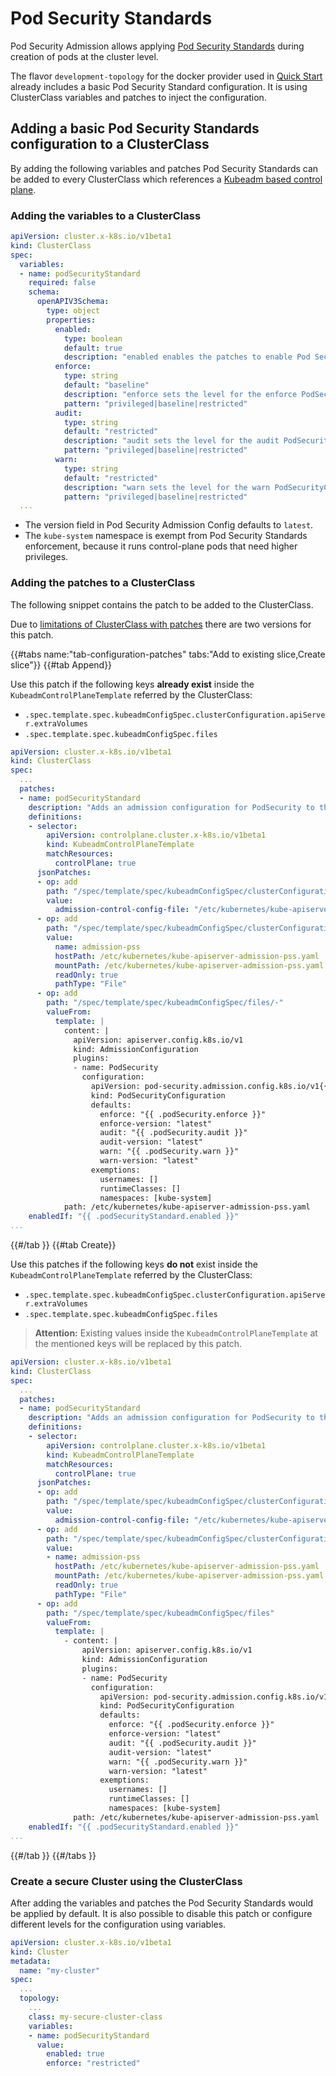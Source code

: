 # Pod Security Standards

Pod Security Admission allows applying [Pod Security Standards] during creation of pods at the cluster level.

The flavor `development-topology` for the docker provider used in [Quick Start](../user/quick-start.md) already includes a basic Pod Security Standard configuration.
It is using ClusterClass variables and patches to inject the configuration.

## Adding a basic Pod Security Standards configuration to a ClusterClass

By adding the following variables and patches Pod Security Standards can be added to every ClusterClass which references a [Kubeadm based control plane](../tasks/control-plane/kubeadm-control-plane.md).

### Adding the variables to a ClusterClass

```yaml
apiVersion: cluster.x-k8s.io/v1beta1
kind: ClusterClass
spec:
  variables:
  - name: podSecurityStandard
    required: false
    schema:
      openAPIV3Schema:
        type: object
        properties: 
          enabled: 
            type: boolean
            default: true
            description: "enabled enables the patches to enable Pod Security Standard via AdmissionConfiguration."
          enforce:
            type: string
            default: "baseline"
            description: "enforce sets the level for the enforce PodSecurityConfiguration mode. One of privileged, baseline, restricted."
            pattern: "privileged|baseline|restricted"
          audit:
            type: string
            default: "restricted"
            description: "audit sets the level for the audit PodSecurityConfiguration mode. One of privileged, baseline, restricted."
            pattern: "privileged|baseline|restricted"
          warn:
            type: string
            default: "restricted"
            description: "warn sets the level for the warn PodSecurityConfiguration mode. One of privileged, baseline, restricted."
            pattern: "privileged|baseline|restricted"
  ...
```

* The version field in Pod Security Admission Config defaults to `latest`.
* The `kube-system` namespace is exempt from Pod Security Standards enforcement, because it runs control-plane pods that need higher privileges.

### Adding the patches to a ClusterClass

The following snippet contains the patch to be added to the ClusterClass.

Due to [limitations of ClusterClass with patches](../tasks/experimental-features/cluster-class/write-clusterclass.md#json-patches-tips--tricks) there are two versions for this patch.

{{#tabs name:"tab-configuration-patches" tabs:"Add to existing slice,Create slice"}}
{{#tab Append}}

Use this patch if the following keys **already exist** inside the `KubeadmControlPlaneTemplate` referred by the ClusterClass:

- `.spec.template.spec.kubeadmConfigSpec.clusterConfiguration.apiServer.extraVolumes`
- `.spec.template.spec.kubeadmConfigSpec.files`

```yaml
apiVersion: cluster.x-k8s.io/v1beta1
kind: ClusterClass
spec:
  ...
  patches:
  - name: podSecurityStandard
    description: "Adds an admission configuration for PodSecurity to the kube-apiserver."
    definitions:
    - selector:
        apiVersion: controlplane.cluster.x-k8s.io/v1beta1
        kind: KubeadmControlPlaneTemplate
        matchResources:
          controlPlane: true
      jsonPatches:
      - op: add
        path: "/spec/template/spec/kubeadmConfigSpec/clusterConfiguration/apiServer/extraArgs"
        value:
          admission-control-config-file: "/etc/kubernetes/kube-apiserver-admission-pss.yaml"
      - op: add
        path: "/spec/template/spec/kubeadmConfigSpec/clusterConfiguration/apiServer/extraVolumes/-"
        value:
          name: admission-pss
          hostPath: /etc/kubernetes/kube-apiserver-admission-pss.yaml
          mountPath: /etc/kubernetes/kube-apiserver-admission-pss.yaml
          readOnly: true
          pathType: "File"
      - op: add
        path: "/spec/template/spec/kubeadmConfigSpec/files/-"
        valueFrom:
          template: |
            content: |
              apiVersion: apiserver.config.k8s.io/v1
              kind: AdmissionConfiguration
              plugins:
              - name: PodSecurity
                configuration:
                  apiVersion: pod-security.admission.config.k8s.io/v1{{ if semverCompare "< v1.25" .builtin.controlPlane.version }}beta1{{ end }}
                  kind: PodSecurityConfiguration
                  defaults:
                    enforce: "{{ .podSecurity.enforce }}"
                    enforce-version: "latest"
                    audit: "{{ .podSecurity.audit }}"
                    audit-version: "latest"
                    warn: "{{ .podSecurity.warn }}"
                    warn-version: "latest"
                  exemptions:
                    usernames: []
                    runtimeClasses: []
                    namespaces: [kube-system]
            path: /etc/kubernetes/kube-apiserver-admission-pss.yaml
    enabledIf: "{{ .podSecurityStandard.enabled }}"
...
```

{{#/tab }}
{{#tab Create}}


Use this patches if the following keys **do not** exist inside the `KubeadmControlPlaneTemplate` referred by the ClusterClass:

- `.spec.template.spec.kubeadmConfigSpec.clusterConfiguration.apiServer.extraVolumes`
- `.spec.template.spec.kubeadmConfigSpec.files`

> **Attention:** Existing values inside the `KubeadmControlPlaneTemplate` at the mentioned keys will be replaced by this patch.

```yaml
apiVersion: cluster.x-k8s.io/v1beta1
kind: ClusterClass
spec:
  ...
  patches:
  - name: podSecurityStandard
    description: "Adds an admission configuration for PodSecurity to the kube-apiserver."
    definitions:
    - selector:
        apiVersion: controlplane.cluster.x-k8s.io/v1beta1
        kind: KubeadmControlPlaneTemplate
        matchResources:
          controlPlane: true
      jsonPatches:
      - op: add
        path: "/spec/template/spec/kubeadmConfigSpec/clusterConfiguration/apiServer/extraArgs"
        value:
          admission-control-config-file: "/etc/kubernetes/kube-apiserver-admission-pss.yaml"
      - op: add
        path: "/spec/template/spec/kubeadmConfigSpec/clusterConfiguration/apiServer/extraVolumes"
        value:
        - name: admission-pss
          hostPath: /etc/kubernetes/kube-apiserver-admission-pss.yaml
          mountPath: /etc/kubernetes/kube-apiserver-admission-pss.yaml
          readOnly: true
          pathType: "File"
      - op: add
        path: "/spec/template/spec/kubeadmConfigSpec/files"
        valueFrom:
          template: |
            - content: |
                apiVersion: apiserver.config.k8s.io/v1
                kind: AdmissionConfiguration
                plugins:
                - name: PodSecurity
                  configuration:
                    apiVersion: pod-security.admission.config.k8s.io/v1{{ if semverCompare "< v1.25" .builtin.controlPlane.version }}beta1{{ end }}
                    kind: PodSecurityConfiguration
                    defaults:
                      enforce: "{{ .podSecurity.enforce }}"
                      enforce-version: "latest"
                      audit: "{{ .podSecurity.audit }}"
                      audit-version: "latest"
                      warn: "{{ .podSecurity.warn }}"
                      warn-version: "latest"
                    exemptions:
                      usernames: []
                      runtimeClasses: []
                      namespaces: [kube-system]
              path: /etc/kubernetes/kube-apiserver-admission-pss.yaml
    enabledIf: "{{ .podSecurityStandard.enabled }}"
...
```

{{#/tab }}
{{#/tabs }}


[Pod Security Standards]: https://kubernetes.io/docs/concepts/security/pod-security-standards

### Create a secure Cluster using the ClusterClass

After adding the variables and patches the Pod Security Standards would be applied by default.
It is also possible to disable this patch or configure different levels for the configuration 
using variables.

```yaml
apiVersion: cluster.x-k8s.io/v1beta1
kind: Cluster
metadata:
  name: "my-cluster"
spec:
  ...
  topology:
    ...
    class: my-secure-cluster-class
    variables:
    - name: podSecurityStandard
      value: 
        enabled: true
        enforce: "restricted"
```
